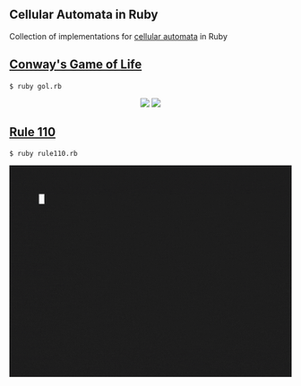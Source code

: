 <!--
![conway's-game-of-life](https://github.com/Mouadspace/cellular-automata-ruby/assets/121675898/2f52e673-e981-4823-9445-9ef21d755977)
![conway's-game-of-life-emoji ](https://github.com/Mouadspace/cellular-automata-ruby/assets/121675898/9b87c0b6-d123-4de1-a772-b7edf7524d66)
-->
## Cellular Automata in Ruby 
Collection of implementations for [cellular automata](https://en.wikipedia.org/wiki/Cellular_automaton) in Ruby 

## [Conway's Game of Life](https://en.wikipedia.org/wiki/Conway%27s_Game_of_Life)

```console
$ ruby gol.rb
```
<div align="center">
  <img width="550" src="demo/conway-gof.gif"/>
  <img width="550" src="demo/conway-gof-emojis.gif"/>
</div>

## [Rule 110](https://en.wikipedia.org/wiki/Rule_110)
```console
$ ruby rule110.rb
```
<div align="center">
  <img width="550" src="demo/rule-110.gif"/>
</div>
